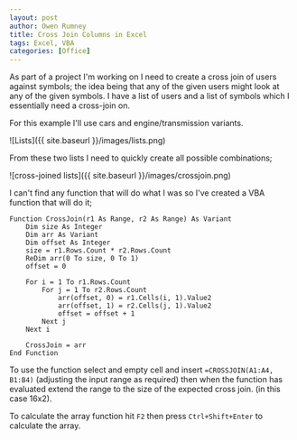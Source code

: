 ```yaml
---
layout: post
author: Owen Rumney
title: Cross Join Columns in Excel
tags: Excel, VBA
categories: [Office]
---
```


As part of a project I'm working on I need to create a cross join of users against symbols; the idea being that any of the given users might look at any of the given symbols. I have a list of users and a list of symbols which I essentially need a cross-join on.

For this example I'll use cars and engine/transmission variants.

![Lists]({{ site.baseurl }}/images/lists.png)

From these two lists I need to quickly create all possible combinations;

![cross-joined lists]({{ site.baseurl }}/images/crossjoin.png)

I can't find any function that will do what I was so I've created a VBA function that will do it;

    Function CrossJoin(r1 As Range, r2 As Range) As Variant
        Dim size As Integer
        Dim arr As Variant
        Dim offset As Integer
        size = r1.Rows.Count * r2.Rows.Count
        ReDim arr(0 To size, 0 To 1)
        offset = 0

        For i = 1 To r1.Rows.Count
            For j = 1 To r2.Rows.Count
                arr(offset, 0) = r1.Cells(i, 1).Value2
                arr(offset, 1) = r2.Cells(j, 1).Value2
                offset = offset + 1
            Next j
        Next i

        CrossJoin = arr
    End Function

To use the function select and empty cell and insert `=CROSSJOIN(A1:A4, B1:B4)` (adjusting the input range as required) then when the function has evaluated extend the range to the size of the expected cross join. (in this case 16x2).

To calculate the array function hit `F2` then press `Ctrl+Shift+Enter` to calculate the array.

